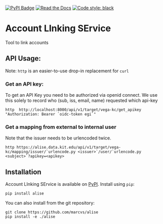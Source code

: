 [![PyPI Badge](https://img.shields.io/pypi/v/alise.svg)](https://pypi.python.org/pypi/alise)
[![Read the Docs](https://readthedocs.org/projects/alise/badge/?version=latest)](https://alise.readthedocs.io/en/latest/?version=latest)
[![Code style: black](https://img.shields.io/badge/code%20style-black-000000.svg)](https://github.com/psf/black)

# Account LInking SErvice
Tool to link accounts 

## API Usage:

Note: `http` is an easier-to-use drop-in replacement for `curl`

### Get an API key:

To get an API Key you need to be authorized via openid connect. We use
this solely to record who (sub, iss, email, name) requested which api-key

```
http  http://localhost:8000/api/v1/target/vega-kc/get_apikey "Authorization: Bearer `oidc-token egi`"
```


### Get a mapping from external to internal user

Note that the issuer needs to be urlencoded twice.
```
http https://alise.data.kit.edu/api/v1/target/vega-kc/mapping/issuer/`urlencode.py <issuer>`/user/`urlencode.py <subject>`?apikey=<apikey>
```

## Installation
Account LInking SErvice is available on [PyPI](https://pypi.org/project/alise/). Install using `pip`:
```
pip install alise
```

You can also install from the git repository:
```
git clone https://github.com/marcvs/alise
pip install -e ./alise
```


